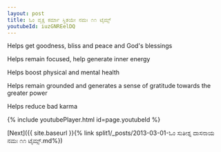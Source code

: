 ```yaml
---
layout: post
title: ಓಂ ವೃಕ್ಷ ಕರ್ಮಾ ಸ್ಥಿತಯೇ ನಮಃ ೧೧ ಟೈಮ್ಸ್
youtubeId: iuzGNREelDQ
---
```

 
 
Helps get goodness, bliss and peace and God's blessings
 
Helps remain focused, help generate inner energy 
 
Helps boost physical and mental health 
 
Helps remain grounded and generates a sense of gratitude towards the greater power 
 
Helps reduce bad karma
 
 
 
 


{% include youtubePlayer.html id=page.youtubeId %}
 
[Next]({{ site.baseurl }}{% link  split1/_posts/2013-03-01-ಓಂ ಸುತೀಶ್ನ ದಾಸನಾಯ ನಮಃ ೧೧ ಟೈಮ್ಸ್.md%})
 
